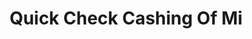 ---
title: Quick Check Cashing Of Mi
slug: quick-check-cashing-of-mi
updated-on: '2024-05-30T13:44:31.749Z'
created-on: '2024-05-30T13:41:46.671Z'
published-on: '2024-05-30T13:54:32.469Z'
f_city-state-2:
- cms/city/ludington-mi.md
- cms/city/petoskey-mi.md
- cms/city/rockford-mi.md
- cms/city/traverse-city-mi.md
f_locations:
- cms/payday-loan/quick-check-cashing-of-mi-25269.md
- cms/payday-loan/quick-check-cashing-of-mi-25270.md
- cms/payday-loan/quick-check-cashing-of-mi-25271.md
- cms/payday-loan/quick-check-cashing-of-mi-25272.md
- cms/payday-loan/quick-check-cashing-of-mi-25273.md
f_states:
- cms/state/michigan.md
layout: '[company].html'
tags: company
---